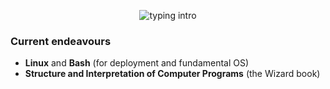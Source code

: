<p align="center">
<img src="https://readme-typing-svg.herokuapp.com?color=08CE90&center=true&vCenter=true&lines=Hello+there!;My+name's+Clovis!;I+study+Computer+Science;" alt="typing intro">
</p>

### Current endeavours
- **Linux** and **Bash** (for deployment and fundamental OS)
- **Structure and Interpretation of Computer Programs** (the Wizard book)

<!--
### Upcoming endeavours
- Set up **i3**, **Tmux**, and **Fzf** on my personal machine
--->
